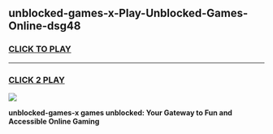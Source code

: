 
## unblocked-games-x-Play-Unblocked-Games-Online-dsg48
<h3>
<a href="https://premium76.site?title=unblocked-games-x&ref=25A">CLICK TO PLAY</a></h3>
<hr>

<h3>
<a href="https://premium76.site?title=unblocked-games-x&ref=25A">CLICK 2 PLAY</a>
  
</h3>

<a href="https://premium76.site?title=unblocked-games-x&ref=25A"><img src="https://clearcache.store/games.png"></a>


**unblocked-games-x games unblocked: Your Gateway to Fun and Accessible Online Gaming**
